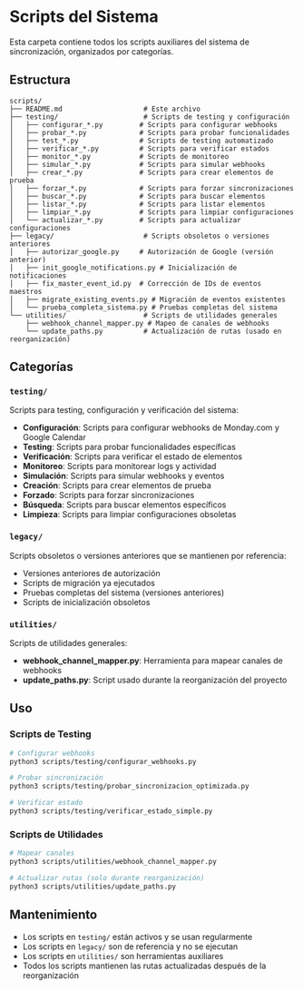 # Scripts del Sistema

Esta carpeta contiene todos los scripts auxiliares del sistema de sincronización, organizados por categorías.

## Estructura

```
scripts/
├── README.md                    # Este archivo
├── testing/                     # Scripts de testing y configuración
│   ├── configurar_*.py         # Scripts para configurar webhooks
│   ├── probar_*.py             # Scripts para probar funcionalidades
│   ├── test_*.py               # Scripts de testing automatizado
│   ├── verificar_*.py          # Scripts para verificar estados
│   ├── monitor_*.py            # Scripts de monitoreo
│   ├── simular_*.py            # Scripts para simular webhooks
│   ├── crear_*.py              # Scripts para crear elementos de prueba
│   ├── forzar_*.py             # Scripts para forzar sincronizaciones
│   ├── buscar_*.py             # Scripts para buscar elementos
│   ├── listar_*.py             # Scripts para listar elementos
│   ├── limpiar_*.py            # Scripts para limpiar configuraciones
│   └── actualizar_*.py         # Scripts para actualizar configuraciones
├── legacy/                      # Scripts obsoletos o versiones anteriores
│   ├── autorizar_google.py     # Autorización de Google (versión anterior)
│   ├── init_google_notifications.py # Inicialización de notificaciones
│   ├── fix_master_event_id.py  # Corrección de IDs de eventos maestros
│   ├── migrate_existing_events.py # Migración de eventos existentes
│   └── prueba_completa_sistema.py # Pruebas completas del sistema
└── utilities/                   # Scripts de utilidades generales
    ├── webhook_channel_mapper.py # Mapeo de canales de webhooks
    └── update_paths.py          # Actualización de rutas (usado en reorganización)
```

## Categorías

### `testing/`
Scripts para testing, configuración y verificación del sistema:
- **Configuración**: Scripts para configurar webhooks de Monday.com y Google Calendar
- **Testing**: Scripts para probar funcionalidades específicas
- **Verificación**: Scripts para verificar el estado de elementos
- **Monitoreo**: Scripts para monitorear logs y actividad
- **Simulación**: Scripts para simular webhooks y eventos
- **Creación**: Scripts para crear elementos de prueba
- **Forzado**: Scripts para forzar sincronizaciones
- **Búsqueda**: Scripts para buscar elementos específicos
- **Limpieza**: Scripts para limpiar configuraciones obsoletas

### `legacy/`
Scripts obsoletos o versiones anteriores que se mantienen por referencia:
- Versiones anteriores de autorización
- Scripts de migración ya ejecutados
- Pruebas completas del sistema (versiones anteriores)
- Scripts de inicialización obsoletos

### `utilities/`
Scripts de utilidades generales:
- **webhook_channel_mapper.py**: Herramienta para mapear canales de webhooks
- **update_paths.py**: Script usado durante la reorganización del proyecto

## Uso

### Scripts de Testing
```bash
# Configurar webhooks
python3 scripts/testing/configurar_webhooks.py

# Probar sincronización
python3 scripts/testing/probar_sincronizacion_optimizada.py

# Verificar estado
python3 scripts/testing/verificar_estado_simple.py
```

### Scripts de Utilidades
```bash
# Mapear canales
python3 scripts/utilities/webhook_channel_mapper.py

# Actualizar rutas (solo durante reorganización)
python3 scripts/utilities/update_paths.py
```

## Mantenimiento

- Los scripts en `testing/` están activos y se usan regularmente
- Los scripts en `legacy/` son de referencia y no se ejecutan
- Los scripts en `utilities/` son herramientas auxiliares
- Todos los scripts mantienen las rutas actualizadas después de la reorganización
